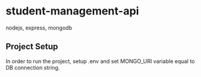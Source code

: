 # student-management-api
nodejs, express, mongodb

## Project Setup

In order to run the project, setup .env and set MONGO_URI variable equal to DB connection string.
